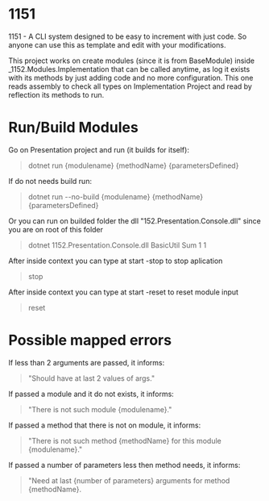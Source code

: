 # 1151
1151 - A CLI system designed to be easy to increment with just code. So anyone can use this as template and edit with your modifications.

This project works on create modules (since it is from BaseModule) inside _1152.Modules.Implementation that can be called anytime, as log it exists with its methods by just adding code and no more configuration. This one reads assembly to check all types on Implementation Project and read by reflection its methods to run.


# Run/Build Modules

Go on Presentation project and run (it builds for itself):

> dotnet run {modulename} {methodName} {parametersDefined}

If do not needs build run: 
> dotnet run --no-build {modulename} {methodName} {parametersDefined}

Or you can run on builded folder the dll "152.Presentation.Console.dll" since you are on root of this folder
> dotnet 1152.Presentation.Console.dll BasicUtil Sum 1 1

After inside context you can type at start -stop to stop aplication
> stop

After inside context you can type at start -reset to reset module input
> reset

# Possible mapped errors

If less than 2 arguments are passed, it informs: 
> "Should have at last 2 values of args."

If passed a module and it do not exists, it informs:
> "There is not such module {modulename}."

If passed a method that there is not on module, it informs:
> "There is not such method {methodName} for this module {modulename}."

If passed a number of parameters less then method needs, it informs:

> "Need at last {number of parameters} arguments for method {methodName}.
